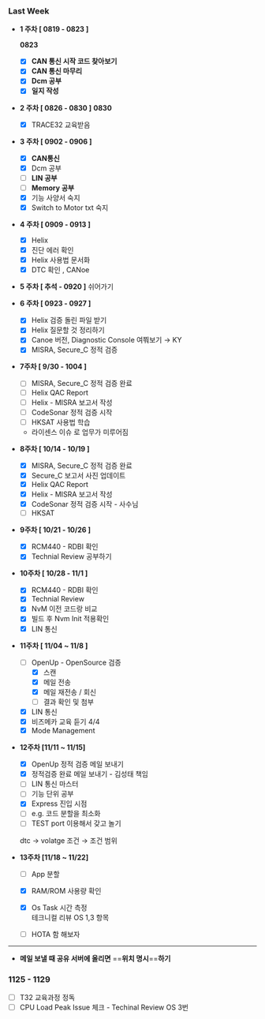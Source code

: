 
### Last Week

- **1 주차 [ 0819 - 0823 ]**
	
	**0823**
	
	- [x] **CAN 통신 시작 코드 찾아보기**
	- [x] **CAN 통신 마무리**
	- [x] **Dcm 공부**
	- [x] **일지 작성**
- **2 주차 [ 0826 - 0830 ]**
	**0830** 
	- [x] TRACE32 교육받음
- **3 주차 [ 0902 - 0906 ]**
	- [x] **CAN통신**
	- [x] Dcm 공부
	- [ ] **LIN 공부**
	- [ ] **Memory 공부**
	- [x] 기능 사양서 숙지
	- [x] Switch to Motor txt 숙지
- **4 주차 [ 0909 - 0913 ]**
	- [x] Helix
	- [x] 진단 에러 확인
	- [x] Helix 사용법 문서화
	- [x] DTC 확인 , CANoe
- **5 주차 [ 추석 - 0920 ]**
	쉬어가기    
- **6 주차 [ 0923 - 0927 ]**
	- [x] Helix 검증 돌린 파일 받기
	- [x] Helix 질문할 것 정리하기
	- [x] Canoe 버전, Diagnostic Console 여쭤보기 → KY
	- [x] MISRA, Secure_C 정적 검증
- **7주차 [ 9/30 - 1004 ]**
	
	- [ ] MISRA, Secure_C 정적 검증 완료
	- [ ] Helix QAC Report
	- [ ] Helix - MISRA 보고서 작성
	- [ ] CodeSonar 정적 검증 시작
	- [ ] HKSAT 사용법 학습
	
	- 라이센스 이슈 로 업무가 미루어짐
- **8주차 [ 10/14 - 10/19 ]**
	- [x] MISRA, Secure_C 정적 검증 완료
	- [x] Secure_C 보고서 사진 업데이트
	- [x] Helix QAC Report
	- [x] Helix - MISRA 보고서 작성
	- [x] CodeSonar 정적 검증 시작 - 사수님
	- [ ] HKSAT
- **9주차 [ 10/21 - 10/26 ]**
	- [x] RCM440 - RDBI 확인
	- [x] Technial Review 공부하기
- **10주차 [ 10/28 - 11/1 ]**
	- [x] RCM440 - RDBI 확인
	- [x] Technial Review
	- [x] NvM 이전 코드랑 비교
	- [x] 빌드 후 Nvm Init 적용확인
	- [x] LIN 통신
- **11주차 [ 11/04 ~ 11/8 ]**
	- [ ] OpenUp - OpenSource 검증
		- [x] 스캔
		- [x] 메일 전송
		- [x] 메일 재전송 / 회신
		- [ ] 결과 확인 및 첨부
	- [x] LIN 통신
	- [x] 비즈메카 교육 듣기 4/4
	- [x] Mode Management
- **12주차 [11/11 ~ 11/15]**
	
	- [x] OpenUp 정적 검증 메일 보내기
	- [x] 정적검증 완료 메일 보내기 - 김성태 책임
	- [ ] LIN 통신 마스터
	- [ ] 기능 단위 공부
	- [x] Express 진입 시점
	- [ ] e.g. 코드 분할을 최소화
	- [ ] TEST port 이용해서 갖고 놀기
	
	dtc → volatge 조건 → 조건 범위
- **13주차 [11/18 ~ 11/22]**
	- [ ] App 분할
	- [x] RAM/ROM 사용량 확인
	- [x] Os Task 시간 측정  
		테크니컬 리뷰 OS 1,3 항목  
		
	- [ ] HOTA 함 해보자

  

  

---

- **메일 보낼 때 공유 서버에 올리면** ==**위치 명시**==**하기**

### **1125 - 1129**
- [ ] T32 교육과정 정독
- [ ] CPU Load Peak Issue 체크 - Techinal Review OS 3번